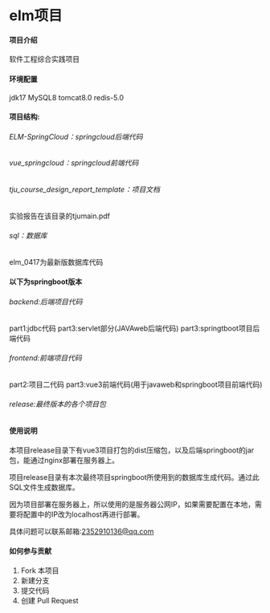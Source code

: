 # elm项目

#### 项目介绍

软件工程综合实践项目

#### 环境配置

jdk17  MySQL8  tomcat8.0 	redis-5.0	

#### 项目结构:
###### ELM-SpringCloud：springcloud后端代码
###### vue_springcloud：springcloud前端代码
###### tju_course_design_report_template：项目文档
实验报告在该目录的tjumain.pdf
###### sql：数据库
elm_0417为最新版数据库代码

#### 以下为springboot版本
###### backend:后端项目代码
part1:jdbc代码
part3:servlet部分(JAVAweb后端代码)
part3:springtboot项目后端代码
###### frontend:前端项目代码
part2:项目二代码
part3:vue3前端代码(用于javaweb和springboot项目前端代码)
###### release:最终版本的各个项目包

#### 使用说明
本项目release目录下有vue3项目打包的dist压缩包，以及后端springboot的jar包，能通过nginx部署在服务器上。

项目release目录有本次最终项目springboot所使用到的数据库生成代码。通过此SQL文件生成数据库。

因为项目部署在服务器上，所以使用的是服务器公网IP，如果需要配置在本地，需要将配置中的IP改为localhost再进行部署。

具体问题可以联系邮箱:2352910136@qq.com
#### 如何参与贡献

1. Fork 本项目
2. 新建分支
3. 提交代码
4. 创建 Pull Request
